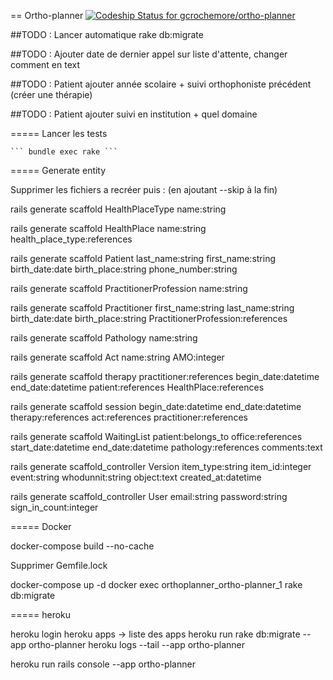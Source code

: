 == Ortho-planner [ ![Codeship Status for gcrochemore/ortho-planner](https://app.codeship.com/projects/864f9480-ac05-0134-ca14-2656ee888b62/status?branch=master)](https://app.codeship.com/projects/192362)

##TODO : Lancer automatique rake db:migrate

##TODO : Ajouter date de dernier appel sur liste d'attente, changer comment en text

##TODO : Patient ajouter année scolaire + suivi orthophoniste précédent (créer une thérapie)

##TODO : Patient ajouter suivi en institution + quel domaine

===== Lancer les tests
	
	``` bundle exec rake ```

===== Generate entity

Supprimer les fichiers a recréer puis : (en ajoutant --skip à la fin)

rails generate scaffold HealthPlaceType name:string 

rails generate scaffold HealthPlace name:string health_place_type:references

rails generate scaffold Patient last_name:string first_name:string birth_date:date birth_place:string phone_number:string

rails generate scaffold PractitionerProfession name:string

rails generate scaffold Practitioner first_name:string last_name:string birth_date:date birth_place:string PractitionerProfession:references

rails generate scaffold Pathology name:string

rails generate scaffold Act name:string AMO:integer

rails generate scaffold therapy practitioner:references begin_date:datetime end_date:datetime patient:references HealthPlace:references

rails generate scaffold session begin_date:datetime end_date:datetime therapy:references act:references practitioner:references

rails generate scaffold WaitingList patient:belongs_to office:references start_date:datetime end_date:datetime pathology:references comments:text





rails generate scaffold_controller Version item_type:string item_id:integer event:string whodunnit:string object:text created_at:datetime

rails generate scaffold_controller User email:string password:string sign_in_count:integer


===== Docker

docker-compose build --no-cache

Supprimer Gemfile.lock

docker-compose up -d
docker exec orthoplanner_ortho-planner_1 rake db:migrate


===== heroku

heroku login
heroku apps -> liste des apps
heroku run rake db:migrate --app ortho-planner
heroku logs --tail --app ortho-planner



heroku run rails console --app ortho-planner

